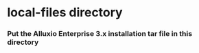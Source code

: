 # local-files directory

### Put the Alluxio Enterprise 3.x installation tar file in this directory



